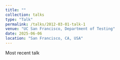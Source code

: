 ```yaml
---
title: ""
collection: talks
type: "Talk"
permalink: /talks/2012-03-01-talk-1
venue: "UC San Francisco, Department of Testing"
date: 2025-06-06
location: "San Francisco, CA, USA"
---
```


Most recent talk
